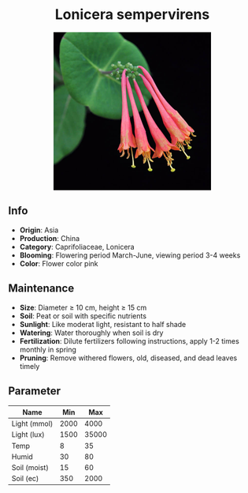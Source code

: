 <h1 align='center'>Lonicera sempervirens</h1>
<p align="center">
    <img 
        align='center'
        width='320'
        src="../images/lonicera sempervirens.png" 
        alt='Lonicera sempervirens' />
</p>

## Info

 - **Origin**: Asia
 - **Production**: China
 - **Category**: Caprifoliaceae, Lonicera
 - **Blooming**: Flowering period March-June, viewing period 3-4 weeks
 - **Color**: Flower color pink

## Maintenance

 - **Size**: Diameter ≥ 10 cm, height ≥ 15 cm
 - **Soil**: Peat or soil with specific nutrients
 - **Sunlight**: Like moderat light, resistant to half shade
 - **Watering**: Water thoroughly when soil is dry
 - **Fertilization**: Dilute fertilizers following instructions,  apply 1-2 times monthly in spring
 - **Pruning**: Remove withered flowers, old, diseased, and dead leaves timely

## Parameter

| Name         | Min  | Max   |
|--------------|------|-------|
| Light (mmol) | 2000 | 4000  |
| Light (lux)  | 1500 | 35000 |
| Temp         | 8    | 35    |
| Humid        | 30   | 80    |
| Soil (moist) | 15   | 60    |
| Soil (ec)    | 350  | 2000  |